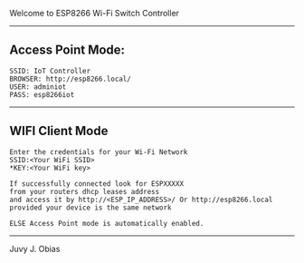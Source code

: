 

Welcome to ESP8266 Wi-Fi Switch Controller

------------------------------------------------------
Access Point Mode:
------------------------------------------------------
	SSID: IoT Controller
	BROWSER: http://esp8266.local/
	USER: adminiot
	PASS: esp8266iot

------------------------------------------------------
WIFI Client Mode
------------------------------------------------------
    
    Enter the credentials for your Wi-Fi Network
    SSID:<Your WiFi SSID>
    *KEY:<Your WiFi key>

    If successfully connected look for ESPXXXXX 
    from your routers dhcp leases address
    and access it by http://<ESP_IP_ADDRESS>/ Or http://esp8266.local
	provided your device is the same network

    ELSE Access Point mode is automatically enabled.
------------------------------------------------------

Juvy J. Obias
<mridiotever>




